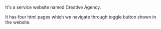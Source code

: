 It's a service website named Creative Agency.



It has four html pages which we navigate through toggle button shown in the website.